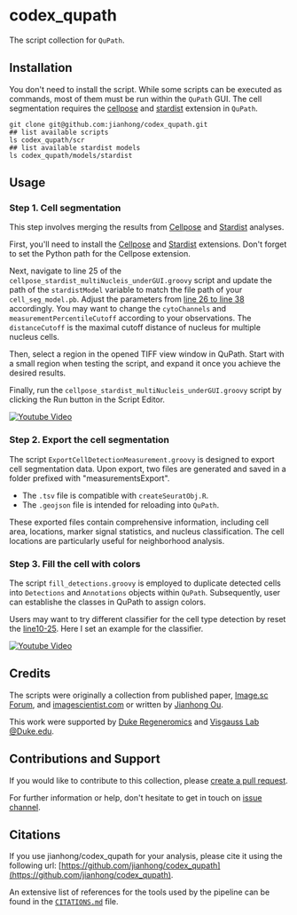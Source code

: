 # codex_qupath
The script collection for `QuPath`.

## Installation

You don't need to install the script.
While some scripts can be executed as commands,
most of them must be run within the `QuPath` GUI.
The cell segmentation requires the [cellpose](https://github.com/BIOP/qupath-extension-cellpose) and [stardist](https://github.com/qupath/qupath-extension-stardist) extension in `QuPath`.

```
git clone git@github.com:jianhong/codex_qupath.git
## list available scripts
ls codex_qupath/scr
## list available stardist models
ls codex_qupath/models/stardist
```
## Usage

### Step 1. Cell segmentation

This step involves merging the results from [Cellpose](https://www.cellpose.org/) and [Stardist](https://github.com/stardist/stardist) analyses.

First, you'll need to install the [Cellpose](https://github.com/BIOP/qupath-extension-cellpose) and [Stardist](https://github.com/qupath/qupath-extension-stardist) extensions. Don't forget to set the Python path for the Cellpose extension.

Next, navigate to line 25 of the `cellpose_stardist_multiNucleis_underGUI.groovy` script and update the path of the `stardistModel` variable to match the file path of your `cell_seg_model.pb`. Adjust the parameters from [line 26 to line 38](https://github.com/jianhong/codex_qupath/blob/main/scr/cellpose_stardist_multiNucleis_underGUI.groovy#L26-L38) accordingly.  You may want to change the `cytoChannels` and `measurementPercentileCutoff` according to your observations. The `distanceCutoff` is the maximal cutoff distance of nucleus for multiple nucleus cells.

Then, select a region in the opened TIFF view window in QuPath. Start with a small region when testing the script, and expand it once you achieve the desired results.

Finally, run the `cellpose_stardist_multiNucleis_underGUI.groovy` script by clicking the Run button in the Script Editor.

[![Youtube Video](https://img.youtube.com/vi/3SKKSDhlEkw/0.jpg)](https://youtu.be/3SKKSDhlEkw)

### Step 2. Export the cell segmentation

The script `ExportCellDetectionMeasurement.groovy` is designed to export cell segmentation data. Upon export, two files are generated and saved in a folder prefixed with "measurementsExport". 

- The `.tsv` file is compatible with `createSeuratObj.R`.
- The `.geojson` file is intended for reloading into `QuPath`. 

These exported files contain comprehensive information, including cell area, locations, marker signal statistics, and nucleus classification. The cell locations are particularly useful for neighborhood analysis.

### Step 3. Fill the cell with colors

The script `fill_detections.groovy` is employed to duplicate detected cells into `Detections` and `Annotations` objects within `QuPath`. Subsequently, user can establishe the classes in QuPath to assign colors.

Users may want to try different classifier for the cell type detection by reset the [line10-25](https://github.com/jianhong/codex_qupath/blob/main/scr/fill_detections.groovy#L10-L25). Here I set an example for the classifier.

[![Youtube Video](https://img.youtube.com/vi/4F6sQWKDFl4/0.jpg)](https://youtu.be/4F6sQWKDFl4)

## Credits

The scripts were originally a collection from published paper, [Image.sc Forum](https://forum.image.sc/), 
and [imagescientist.com](https://www.imagescientist.com/) or written by [Jianhong Ou](https://github.com/jianhong).

This work were supported by [Duke Regeneromics](https://sites.duke.edu/dukeregenerationcenter/regeneromics/) and [Visgauss Lab @Duke.edu](https://ortho.duke.edu/visgauss-laboratory).

## Contributions and Support

If you would like to contribute to this collection, please [create a pull request](https://github.com/jianhong/codex_qupath/compare).

For further information or help, don't hesitate to get in touch on [issue channel](https://github.com/jianhong/codex_qupath/issues/new/choose).

## Citations

If you use jianhong/codex_qupath for your analysis, please cite it using the following url: [https://github.com/jianhong/codex_qupath](https://github.com/jianhong/codex_qupath).

An extensive list of references for the tools used by the pipeline can be found in the [`CITATIONS.md`](CITATIONS.md) file.


